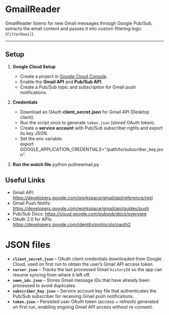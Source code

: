 # GmailReader

GmailReader listens for new Gmail messages through Google Pub/Sub, extracts the email content and passes it into custom filtering logic (`filterEmail`).

---

## Setup

1. **Google Cloud Setup**
   - Create a project in [Google Cloud Console](https://console.cloud.google.com/).
   - Enable the **Gmail API** and **Pub/Sub API**.
   - Create a Pub/Sub topic and subscription for Gmail push notifications.

2. **Credentials**
   - Download an OAuth **client_secret.json** for Gmail API (Desktop client).
   - Run the script once to generate `token.json` (stored OAuth token).
   - Create a **service account** with Pub/Sub subscriber rights and export its key JSON.
   - Set the env variable:  
     export GOOGLE_APPLICATION_CREDENTIALS="/path/to/subscriber_key.json"
     

3. **Run the watch file**
   python pullnewmail.py

## Useful Links
- Gmail API: https://developers.google.com/workspace/gmail/api/reference/rest
- Gmail Push Notifs: https://developers.google.com/workspace/gmail/api/guides/push
- Pub/Sub Docs: https://cloud.google.com/pubsub/docs/overview
- OAuth 2.0 for APIs: https://developers.google.com/identity/protocols/oauth2

# JSON files

- **`client_secret.json`** – OAuth client credentials downloaded from Google Cloud, used on first run to obtain the user’s Gmail API access token.  
- **`cursor.json`** – Tracks the last processed Gmail `historyId` so the app can resume syncing from where it left off.  
- **`seen_ids.json`** – Stores Gmail message IDs that have already been processed to avoid duplicates.  
- **`subscriber_key.json`** – Service account key file that authenticates the Pub/Sub subscriber for receiving Gmail push notifications.  
- **`token.json`** – Persisted user OAuth token (access + refresh) generated on first run, enabling ongoing Gmail API access without re-consent.  



